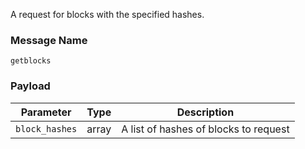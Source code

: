 A request for blocks with the specified hashes.

### Message Name

`getblocks`

### Payload

|    Parameter   | Type  |              Description              |
|:--------------:|-------|:-------------------------------------:|
| `block_hashes` | array | A list of hashes of blocks to request |
